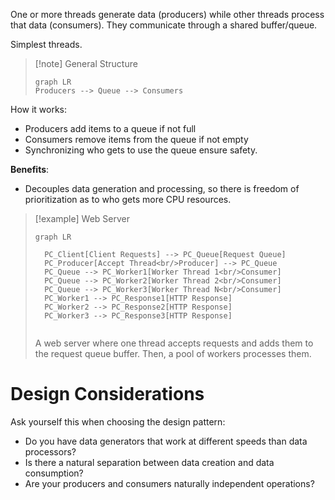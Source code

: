 One or more threads generate data (producers) while other threads process that data (consumers). They communicate through a shared buffer/queue. 

Simplest threads.

> [!note] General Structure
> ```mermaid
> graph LR
> Producers --> Queue --> Consumers
>```

How it works:
 - Producers add items to a queue if not full
 - Consumers remove items from the queue if not empty
 - Synchronizing who gets to use the queue ensure safety.

**Benefits**:
- Decouples data generation and processing, so there is freedom of prioritization as to who gets more CPU resources.

>[!example] Web Server
>
>```mermaid
>graph LR
>
>	PC_Client[Client Requests] --> PC_Queue[Request Queue]
>	PC_Producer[Accept Thread<br/>Producer] --> PC_Queue
>	PC_Queue --> PC_Worker1[Worker Thread 1<br/>Consumer]
>	PC_Queue --> PC_Worker2[Worker Thread 2<br/>Consumer]
>	PC_Queue --> PC_Worker3[Worker Thread N<br/>Consumer]
>	PC_Worker1 --> PC_Response1[HTTP Response]
>	PC_Worker2 --> PC_Response2[HTTP Response]
>	PC_Worker3 --> PC_Response3[HTTP Response]
>	
>```
>
> A web server where one thread accepts requests and adds them to the request queue buffer. Then, a pool of workers processes them. 

# Design Considerations

Ask yourself this when choosing the design pattern:
- Do you have data generators that work at different speeds than data processors?
- Is there a natural separation between data creation and data consumption?
- Are your producers and consumers naturally independent operations?